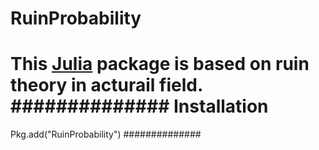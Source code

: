 RuinProbability
===============
This [Julia](http://julialang.org) package is based on ruin theory in acturail field.
##############
Installation
===============
Pkg.add("RuinProbability")
##############


